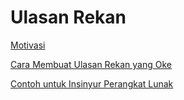 # Ulasan Rekan

[Motivasi](Ulasan%20Rekan%20da24d31ef45f4cc2806dba9ae60add2b/Motivasi%20478090f8862944b98b2b57322d7c1161.md)

[Cara Membuat Ulasan Rekan yang Oke](Ulasan%20Rekan%20da24d31ef45f4cc2806dba9ae60add2b/Cara%20Membuat%20Ulasan%20Rekan%20yang%20Oke%2047ef02744f9b41a3877c6e0ef028fc25.md)

[Contoh untuk Insinyur Perangkat Lunak](Ulasan%20Rekan%20da24d31ef45f4cc2806dba9ae60add2b/Contoh%20untuk%20Insinyur%20Perangkat%20Lunak%202427540c06b64126aaef2e8c6cab4d69.md)
